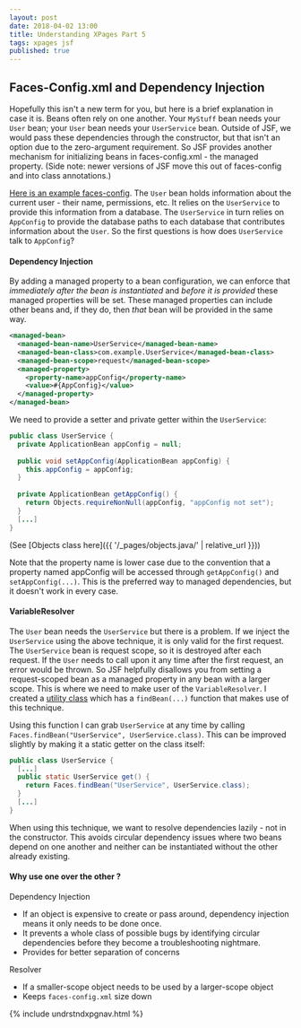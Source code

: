 ```yaml
---
layout: post
date: 2018-04-02 13:00
title: Understanding XPages Part 5
tags: xpages jsf
published: true
---
```

## Faces-Config.xml and Dependency Injection
Hopefully this isn't a new term for you, but here is a brief explanation in case it is. Beans often rely on one another. Your `MyStuff` bean needs your `User` bean; your `User` bean needs your `UserService` bean. Outside of JSF, we would pass these dependencies through the constructor, but that isn't an option due to the zero-argument requirement. So JSF provides another mechanism for initializing beans in faces-config.xml - the managed property. (Side note: newer versions of JSF move this out of faces-config and into class annotations.)

<!-- more -->

[Here is an example faces-config](/faces-config-example-1/). The `User` bean holds information about the current user - their name, permissions, etc. It relies on the `UserService` to provide this information from a database. The `UserService` in turn relies on `AppConfig` to provide the database paths to each database that contributes information about the `User`. So the first questions is how does `UserService` talk to `AppConfig`?

#### Dependency Injection

By adding a managed property to a bean configuration, we can enforce that *immediately after the bean is instantiated* and *before it is provided* these managed properties will be set. These managed properties can include other beans and, if they do, then *that* bean will be provided in the same way.

```xml
<managed-bean>
  <managed-bean-name>UserService</managed-bean-name>
  <managed-bean-class>com.example.UserService</managed-bean-class>
  <managed-bean-scope>request</managed-bean-scope>
  <managed-property>
    <property-name>appConfig</property-name>
    <value>#{AppConfig}</value>
  </managed-property>
</managed-bean>
```

We need to provide a setter and private getter within the `UserService`:

```java
public class UserService {
  private ApplicationBean appConfig = null;
  
  public void setAppConfig(ApplicationBean appConfig) {
    this.appConfig = appConfig;
  }
  
  private ApplicationBean getAppConfig() {
    return Objects.requireNonNull(appConfig, "appConfig not set");
  }
  [...]
}
```
(See [Objects class here]({{ '/_pages/objects.java/' | relative_url }}))

Note that the property name is lower case due to the convention that a property named appConfig will be accessed through `getAppConfig()` and `setAppConfig(...)`. This is the preferred way to managed dependencies, but it doesn't work in every case.


#### VariableResolver

The `User` bean needs the `UserService` but there is a problem. If we inject the `UserService` using the above technique, it is only valid for the first request. The `UserService` bean is request scope, so it is destroyed after each request. If the `User` needs to call upon it any time after the first request, an error would be thrown. So JSF helpfully disallows you from setting a request-scoped bean as a managed property in any bean with a larger scope. This is where we need to make user of the `VariableResolver`. I created a [utility class](/facesutil/) which has a `findBean(...)` function that makes use of this technique.

Using this function I can grab `UserService` at any time by calling `Faces.findBean("UserService", UserService.class)`. This can be improved slightly by making it a static getter on the class itself:

```java
public class UserService {
  [...]
  public static UserService get() {
  	return Faces.findBean("UserService", UserService.class);
  }
  [...]
}
```

When using this technique, we want to resolve dependencies lazily - not in the constructor. This avoids circular dependency issues where two beans depend on one another and neither can be instantiated without the other already existing.

#### Why use one over the other ?

Dependency Injection 
* If an object is expensive to create or pass around, dependency injection means it only needs to be done once.
* It prevents a whole class of possible bugs by identifying circular dependencies before they become a troubleshooting nightmare.
* Provides for better separation of concerns

Resolver
* If a smaller-scope object needs to be used by a larger-scope object
* Keeps `faces-config.xml` size down

{% include undrstndxpgnav.html %}